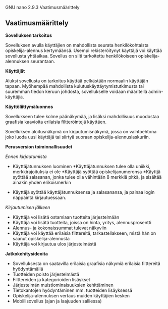   GNU nano 2.9.3                                                                                   Vaatimusmäärittely                                                                                              

## Vaatimusmäärittely

**Sovelluksen tarkoitus**

Sovelluksen avulla käyttäjien on mahdollista seurata henkilökohtaista opiskelija-alennus kertymäänsä. Usempi rekisteröitynyt käyttäjä voi käyttää sovellusta yhtäaikaa. Sovellus on silti tarkoitettu henkilökoiseen opiskelija-alennuksen seurantaan. 

**Käyttäjät**

Aluksi sovellusta on tarkoitus käyttää pelkästään normaalin käyttäjän tapaan. Myöhempää mahdollista kulutuskäyttäytymistutkimusta tai suuremman tiedon keruun johdosta, sovellukselle voidaan määritellä admin-käyttäjiä. 

**Käyttöliittymäluonnos**

Sovellukseen tulee kolme päänäkymää, ja lisäksi mahdollisuus muodostaa graafisia kaavioita erilaisia filtteröintejä käyttäen.

Sovelluksen aloitusnäkymä on kirjautumisnäkymä, jossa on vaihtoehtona joko luoda uusi käyttäjä tai siirtyä suoraan opiskelija-alennuslaskuriin.

**Perusversion toiminnallisuudet**

*Ennen kirjautumista*

* Käyttäjätunnuksen luominen
	*Käyttäjätunnuksen tulee olla uniikki, merkkirajoituksia ei ole
	*Käyttäjä syöttää opiskelijanumeronsa
	*Käyttjä syöttää salasanan, jonka tulee olla vähintään 8 merkkiä pitkä, ja sisältää ainakin yhden erikoismerkin

* Käyttäjä syöttää käyttäjätunnuksensa ja salasanansa, ja painaa login näppäintä kirjautuessaan. 

*Kirjautumisen jälkeen*

* Käyttäjä voi lisätä ostamiaan tuotteita järjestelmään
* Käyttäjä voi lisätä tuotteita, joissa on hinta, yritys, alennusprosentti
* Alennus- ja kokonaissummat tulevat näkyviin 
* Käyttäjä voi käyttää erilaisia filttereitä, tarkastellakseen, mistä hän on saanut opiskelija-alennusta
* Käyttäjä voi kirjautua ulos järjestelmästä

**Jatkokehitysideoita**

* Sovelluksesta on saatavilla erilaisia graafisia näkymiä erilaisia filttereitä hyödyntämällä
* Tuotteiden poisto järjestelmästä
* Filttereiden ja kategorioiden lisäykset 
* Järjestelmän muistiominaisuuksien kehittäminen
* Tietokantojen hyödyntäminen mm. tuotteiden lisäyksessä
* Opiskelija-alennuksen vertaus muiden käyttäjien kesken
* Mobiilisovellus (ajan ja laajuuden salliessa) 


